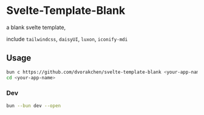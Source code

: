 # Svelte-Template-Blank

a blank svelte template, 

include `tailwindcss`, `daisyUI`, `luxon`, `iconify-mdi`

## Usage

```sh
bun c https://github.com/dvorakchen/svelte-template-blank <your-app-name>
cd <your-app-name>
```

### Dev

```sh
bun --bun dev --open
```

